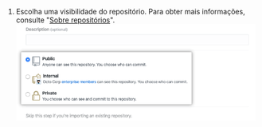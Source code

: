 1. Escolha uma visibilidade do repositório. Para obter mais informações, consulte "[Sobre repositórios](/repositories/creating-and-managing-repositories/about-repositories#about-repository-visibility)". ![Botões de opção para selecionar a visibilidade do repositório](/assets/images/help/repository/create-repository-public-private.png)
